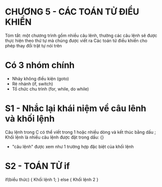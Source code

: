 # CHƯƠNG 5 - CÁC TOÁN TỬ ĐIỀU KHIỂN

Tóm tắt:
một chương trình gồm nhiều câu lênh, thường các câu lệnh sẽ được thực hiện theo thứ tự mà chúng được viết ra
Các toán tử điều khiển cho phép thay đổi trật tự nói trên
# Có 3 nhóm chính 
- Nhảy không điều kiện (goto)
- Rẻ nhánh (if, switch)
- Tổ chức chu trình (for, while, do while)

# S1 - Nhắc lại khái niệm về câu lênh và khối lệnh
Câu lệnh trong C có thể viết trong 1 hoặc nhiều dòng và kết thúc bằng dấu ;
Khối lệnh là nhiều câu lệnh được đặt trong dấu: {}
- "câu lệnh" được xem như 1 trường hợp đặc biệt của khối lệnh

# S2 - TOÁN TỬ if
if(biểu thức)
{
    Khối lệnh 1;
}
else 
{
    Khối lệnh 2
}